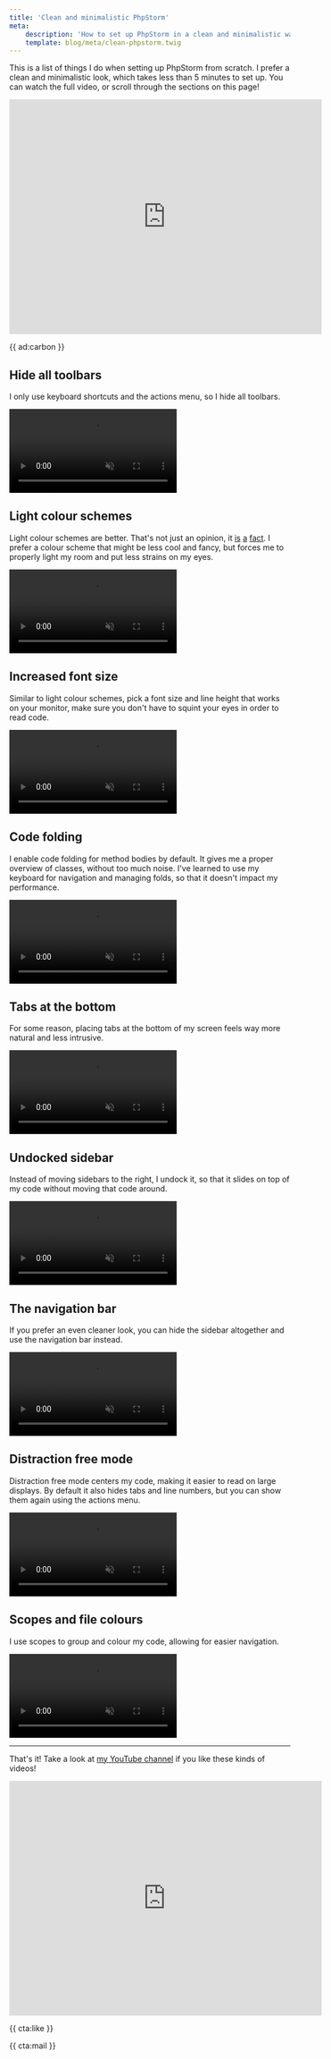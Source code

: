 ```yaml
---
title: 'Clean and minimalistic PhpStorm'
meta:
    description: 'How to set up PhpStorm in a clean and minimalistic way'
    template: blog/meta/clean-phpstorm.twig
---
```


This is a list of things I do when setting up PhpStorm from scratch. I prefer a clean and minimalistic look, which takes less than 5 minutes to set up. You can watch the full video, or scroll through the sections on this page!

<iframe width="560" height="420" src="https://www.youtube.com/embed/jVTk-F3g9XM" title="YouTube video player" frameborder="0" allow="accelerometer; autoplay; clipboard-write; encrypted-media; gyroscope; picture-in-picture" allowfullscreen></iframe>

{{ ad:carbon }}

## Hide all toolbars

I only use keyboard shortcuts and the actions menu, so I hide all toolbars.

<video controls="true" autoplay="" muted="" loop="" playsinline="">
    <source src="https://github.com/brendt/stitcher.io/blob/master/resources/img/static/clean-phpstorm/short%20toolbars-hidden.mp4?raw=true" type="video/mp4">
</video>

## Light colour schemes

Light colour schemes are better. That's not just an opinion, it [is](/blog/why-light-themes-are-better-according-to-science) [a](https://tidbits.com/2019/05/31/the-dark-side-of-dark-mode/) [fact](http://tecfa.unige.ch/tecfa/maltt/cosys-2/textes/hall04.pdf). I prefer a colour scheme that might be less cool and fancy, but forces me to properly light my room and put less strains on my eyes.

<video controls="true" autoplay="" muted="" loop="" playsinline="">
    <source src="https://github.com/brendt/stitcher.io/blob/master/resources/img/static/clean-phpstorm/short%20color-scheme.mp4?raw=true" type="video/mp4">
</video>

## Increased font size

Similar to light colour schemes, pick a font size and line height that works on your monitor, make sure you don't have to squint your eyes in order to read code.

<video controls="true" autoplay="" muted="" loop="" playsinline="">
    <source src="https://github.com/brendt/stitcher.io/blob/master/resources/img/static/clean-phpstorm/short editor-font-size.mp4?raw=true" type="video/mp4">
</video>

## Code folding

I enable code folding for method bodies by default. It gives me a proper overview of classes, without too much noise. I've learned to use my keyboard for navigation and managing folds, so that it doesn't impact my performance.

<video controls="true" autoplay="" muted="" loop="" playsinline="">
    <source src="https://github.com/brendt/stitcher.io/blob/master/resources/img/static/clean-phpstorm/short code-folding.mp4?raw=true" type="video/mp4">
</video>

## Tabs at the bottom

For some reason, placing tabs at the bottom of my screen feels way more natural and less intrusive. 

<video controls="true" autoplay="" muted="" loop="" playsinline="">
    <source src="https://github.com/brendt/stitcher.io/blob/master/resources/img/static/clean-phpstorm/short tabs-bottom.mp4?raw=true" type="video/mp4">
</video>

## Undocked sidebar

Instead of moving sidebars to the right, I undock it, so that it slides on top of my code without moving that code around.

<video controls="true" autoplay="" muted="" loop="" playsinline="">
    <source src="https://github.com/brendt/stitcher.io/blob/master/resources/img/static/clean-phpstorm/short sidebar-undocked.mp4?raw=true" type="video/mp4">
</video>

## The navigation bar

If you prefer an even cleaner look, you can hide the sidebar altogether and use the navigation bar instead.

<video controls="true" autoplay="" muted="" loop="" playsinline="">
    <source src="https://github.com/brendt/stitcher.io/blob/master/resources/img/static/clean-phpstorm/short navigation-bar.mp4?raw=true" type="video/mp4">
</video>

## Distraction free mode

Distraction free mode centers my code, making it easier to read on large displays. By default it also hides tabs and line numbers, but you can show them again using the actions menu.

<video controls="true" autoplay="" muted="" loop="" playsinline="">
    <source src="https://github.com/brendt/stitcher.io/blob/master/resources/img/static/clean-phpstorm/short distraction-free.mp4?raw=true" type="video/mp4">
</video>

## Scopes and file colours

I use scopes to group and colour my code, allowing for easier navigation.

<video controls="true" autoplay="" muted="" loop="" playsinline="">
    <source src="https://github.com/brendt/stitcher.io/blob/master/resources/img/static/clean-phpstorm/short scopes.mp4?raw=true" type="video/mp4">
</video>

---

That's it! Take a look at [my YouTube channel](https://www.youtube.com/user/BrenDtRoose) if you like these kinds of videos!

<iframe width="560" height="420" src="https://www.youtube.com/embed/jVTk-F3g9XM" title="YouTube video player" frameborder="0" allow="accelerometer; autoplay; clipboard-write; encrypted-media; gyroscope; picture-in-picture" allowfullscreen></iframe>

{{ cta:like }}

{{ cta:mail }}
